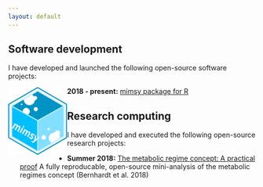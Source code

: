 ```yaml
---
layout: default
---
```


## Software development
I have developed and launched the following open-source software projects:

<img src="images/logo.svg" align = "left" width = "120" />

**2018 - present:** [mimsy package for R](https://michelleckelly.github.io/mimsy/)




## Research computing
I have developed and executed the following open-source research projects:
* **Summer 2018:** [The metabolic regime concept: A practical proof](https://github.com/michelleckelly/Kelly_dcei/blob/master/FinalProject/FinalProject.pdf) A fully reproducable, open-source mini-analysis of the metabolic regimes concept (Bernhardt et al. 2018)
